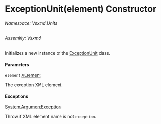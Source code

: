 <a name='M-Vsxmd-Units-ExceptionUnit-#ctor-System-Xml-Linq-XElement-'></a>
# ExceptionUnit(element) Constructor

###### Namespace:  Vsxmd.Units

###### Assembly:  Vsxmd

Initializes a new instance of the [ExceptionUnit](./../ExceptionUnit.md) class.

#### Parameters

`element`  [XElement](https://docs.microsoft.com/dotnet/api/System.Xml.Linq.XElement)  

The exception XML element.

#### Exceptions

[System.ArgumentException](https://docs.microsoft.com/dotnet/api/System.ArgumentException)  

Throw if XML element name is not `exception`.
